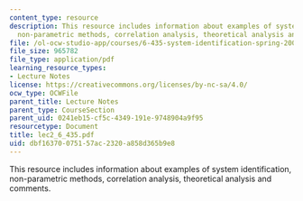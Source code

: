 ```yaml
---
content_type: resource
description: This resource includes information about examples of system identification,
  non-parametric methods, correlation analysis, theoretical analysis and comments.
file: /ol-ocw-studio-app/courses/6-435-system-identification-spring-2005/dbf16370075157ac2320a858d365b9e8_lec2_6_435.pdf
file_size: 965782
file_type: application/pdf
learning_resource_types:
- Lecture Notes
license: https://creativecommons.org/licenses/by-nc-sa/4.0/
ocw_type: OCWFile
parent_title: Lecture Notes
parent_type: CourseSection
parent_uid: 0241eb15-cf5c-4349-191e-9748904a9f95
resourcetype: Document
title: lec2_6_435.pdf
uid: dbf16370-0751-57ac-2320-a858d365b9e8
---
```

This resource includes information about examples of system identification, non-parametric methods, correlation analysis, theoretical analysis and comments.